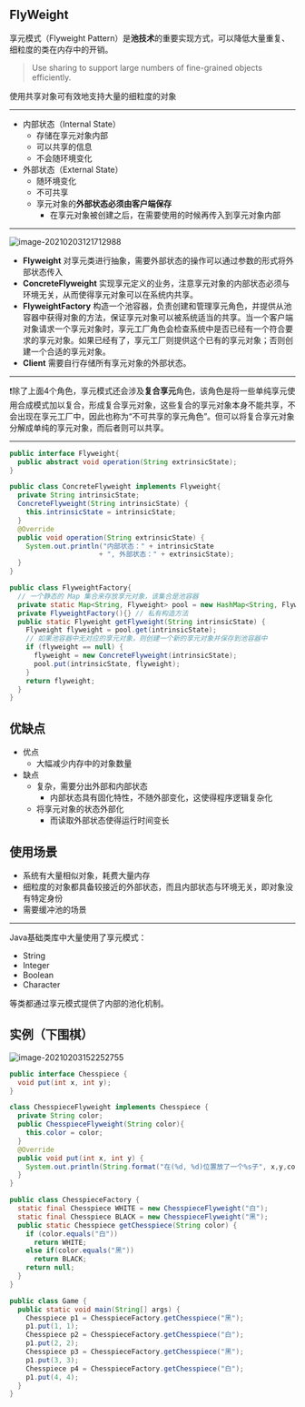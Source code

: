 ## FlyWeight

享元模式（Flyweight Pattern）是**池技术**的重要实现方式，可以降低大量重复、细粒度的类在内存中的开销。

> Use sharing to support large numbers of fine-grained objects efficiently.

使用共享对象可有效地支持大量的细粒度的对象

---

- 内部状态（Internal State）
  - 存储在享元对象内部
  - 可以共享的信息
  - 不会随环境变化
- 外部状态（External State）
  - 随环境变化
  - 不可共享
  - 享元对象的**外部状态必须由客户端保存**
    - 在享元对象被创建之后，在需要使用的时候再传入到享元对象内部

---

![image-20210203121712988](https://i.loli.net/2021/02/03/RrCBLoajZQisWm3.png)

- **Flyweight** 对享元类进行抽象，需要外部状态的操作可以通过参数的形式将外部状态传入
- **ConcreteFlyweight** 实现享元定义的业务，注意享元对象的内部状态必须与环境无关，从而使得享元对象可以在系统内共享。
- **FlyweightFactory** 构造一个池容器，负责创建和管理享元角色，并提供从池容器中获得对象的方法，保证享元对象可以被系统适当的共享。当一个客户端对象请求一个享元对象时，享元工厂角色会检查系统中是否已经有一个符合要求的享元对象。如果已经有了，享元工厂则提供这个已有的享元对象；否则创建一个合适的享元对象。
- **Client** 需要自行存储所有享元对象的外部状态。

---

:exclamation:除了上面4个角色，享元模式还会涉及**复合享元**角色，该角色是将一些单纯享元使用合成模式加以复合，形成复合享元对象，这些复合的享元对象本身不能共享，不会出现在享元工厂中，因此也称为“不可共享的享元角色”。但可以将复合享元对象分解成单纯的享元对象，而后者则可以共享。

---

```java
public interface Flyweight{
  public abstract void operation(String extrinsicState);
}
```

```java
public class ConcreteFlyweight implements Flyweight{
  private String intrinsicState;
  ConcreteFlyweight(String intrinsicState) {
    this.intrinsicState = intrinsicState;
  }
  @Override
  public void operation(String extrinsicState) {
    System.out.println("内部状态：" + intrinsicState
                      + ", 外部状态：" + extrinsicState);
  }
}
```

```java
public class FlyweightFactory{
  // 一个静态的 Map 集合来存放享元对象，该集合是池容器
  private static Map<String, Flyweight> pool = new HashMap<String, Flyweight>();
  private FlyweightFactory(){} // 私有构造方法
  public static Flyweight getFlyweight(String intrinsicState) {
    Flyweight flyweight = pool.get(intrinsicState);
    // 如果池容器中无对应的享元对象，则创建一个新的享元对象并保存到池容器中
    if (flyweight == null) {
      flyweight = new ConcreteFlyweight(intrinsicState);
      pool.put(intrinsicState, flyweight);
    }
    return flyweight;
  }
}
```



## 优缺点

- 优点
  - 大幅减少内存中的对象数量
- 缺点
  - 复杂，需要分出外部和内部状态
    - 内部状态具有固化特性，不随外部变化，这使得程序逻辑复杂化
  - 将享元对象的状态外部化
    - 而读取外部状态使得运行时间变长

## 使用场景

- 系统有大量相似对象，耗费大量内存
- 细粒度的对象都具备较接近的外部状态，而且内部状态与环境无关，即对象没有特定身份
- 需要缓冲池的场景

---

Java基础类库中大量使用了享元模式：

- String
- Integer
- Boolean
- Character

等类都通过享元模式提供了内部的池化机制。



## 实例（下围棋）

![image-20210203152252755](https://i.loli.net/2021/02/03/9SLEmT1by2Iw8NZ.png)

```java
public interface Chesspiece {
  void put(int x, int y);
}
```

```java
class ChesspieceFlyweight implements Chesspiece {
  private String color;
  public ChesspieceFlyweight(String color){
    this.color = color;
  }
  @Override
  public void put(int x, int y) {
    System.out.println(String.format("在(%d, %d)位置放了一个%s子", x,y,color));
  }
}
```

```java
public class ChesspieceFactory {
  static final Chesspiece WHITE = new ChesspieceFlyweight("白");
  static final Chesspiece BLACK = new ChesspieceFlyweight("黑");
  public static Chesspiece getChesspiece(String color) {
    if (color.equals("白"))
      return WHITE;
    else if(color.equals("黑"))
      return BLACK;
    return null;
  }
}
```

```java
public class Game {
  public static void main(String[] args) {
    Chesspiece p1 = ChesspieceFactory.getChesspiece("黑");
    p1.put(1, 1);
    Chesspiece p2 = ChesspieceFactory.getChesspiece("白");
    p1.put(2, 2);
    Chesspiece p3 = ChesspieceFactory.getChesspiece("黑");
    p1.put(3, 3);
    Chesspiece p4 = ChesspieceFactory.getChesspiece("白");
    p1.put(4, 4);
  }
}
```

